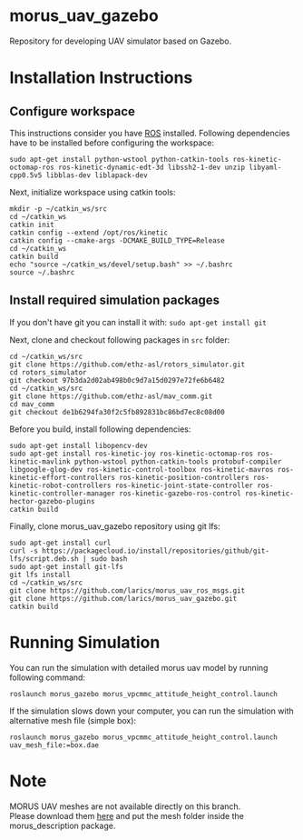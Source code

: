 # morus_uav_gazebo
Repository for developing UAV simulator based on Gazebo.

# Installation Instructions

## Configure workspace

This instructions consider you have [ROS](http://wiki.ros.org/kinetic/Installation/Ubuntu) installed. Following dependencies have to be installed before configuring the workspace:

```sudo apt-get install python-wstool python-catkin-tools ros-kinetic-octomap-ros ros-kinetic-dynamic-edt-3d libssh2-1-dev unzip libyaml-cpp0.5v5 libblas-dev liblapack-dev```

Next, initialize workspace using catkin tools:

```
mkdir -p ~/catkin_ws/src
cd ~/catkin_ws
catkin init
catkin config --extend /opt/ros/kinetic
catkin config --cmake-args -DCMAKE_BUILD_TYPE=Release
cd ~/catkin_ws
catkin build
echo "source ~/catkin_ws/devel/setup.bash" >> ~/.bashrc
source ~/.bashrc
```

## Install required simulation packages

If you don't have git you can install it with:
```sudo apt-get install git```

Next, clone and checkout following packages in `src` folder:

```
cd ~/catkin_ws/src
git clone https://github.com/ethz-asl/rotors_simulator.git 
cd rotors_simulator
git checkout 97b3da2d02ab498b0c9d7a15d0297e72fe6b6482
cd ~/catkin_ws/src
git clone https://github.com/ethz-asl/mav_comm.git
cd mav_comm
git checkout de1b6294fa30f2c5fb892831bc86bd7ec8c08d00
```


Before you build, install following dependencies:

```
sudo apt-get install libopencv-dev
sudo apt-get install ros-kinetic-joy ros-kinetic-octomap-ros ros-kinetic-mavlink python-wstool python-catkin-tools protobuf-compiler libgoogle-glog-dev ros-kinetic-control-toolbox ros-kinetic-mavros ros-kinetic-effort-controllers ros-kinetic-position-controllers ros-kinetic-robot-controllers ros-kinetic-joint-state-controller ros-kinetic-controller-manager ros-kinetic-gazebo-ros-control ros-kinetic-hector-gazebo-plugins
catkin build
```

Finally, clone morus_uav_gazebo repository using git lfs:

```
sudo apt-get install curl
curl -s https://packagecloud.io/install/repositories/github/git-lfs/script.deb.sh | sudo bash
sudo apt-get install git-lfs
git lfs install
cd ~/catkin_ws/src
git clone https://github.com/larics/morus_uav_ros_msgs.git
git clone https://github.com/larics/morus_uav_gazebo.git
catkin build
```

# Running Simulation
You can run the simulation with detailed morus uav model by running following command:
```
roslaunch morus_gazebo morus_vpcmmc_attitude_height_control.launch
```

If the simulation slows down your computer, you can run the simulation with alternative mesh file (simple box):
```
roslaunch morus_gazebo morus_vpcmmc_attitude_height_control.launch uav_mesh_file:=box.dae
```
# Note 
MORUS UAV meshes are not available directly on this branch.  
Please download them [here](https://ferhr.sharepoint.com/:u:/s/lmark/ESZKkfxH_ExDjHurrWN-qYwBMWoj89wx8ZQCsd7Qd9VhQg?e=r31XX9) and put the mesh folder inside the morus_description package.
